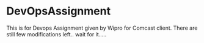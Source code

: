 # DevOpsAssignment
This is for Devops Assignment given by Wipro for Comcast client. 
There are still few  modifications left.. wait for it.....
